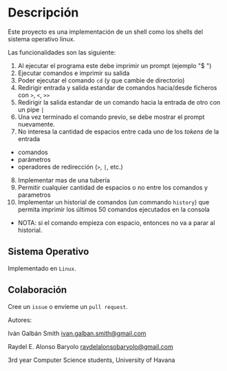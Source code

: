 Descripción
===========

Este proyecto es una implementación de un shell como los shells del sistema operativo linux.

Las funcionalidades son las siguiente:

1. Al ejecutar el programa este debe imprimir un prompt (ejemplo "$ ")
2. Ejecutar comandos e imprimir su salida
3. Poder ejecutar el comando `cd` (y que cambie de directorio)
4. Redirigir entrada y salida estandar de comandos hacia/desde ficheros con `>`, `<`, `>>`
5. Redirigir la salida estandar de un comando hacia la entrada de otro con un pipe `|`
6. Una vez terminado el comando previo, se debe mostrar el prompt nuevamente.
7. No interesa la cantidad de espacios entre cada uno de los *tokens* de la entrada
  * comandos
  * parámetros
  * operadores de redirección (`>`, `|`, etc.)

8. Implementar mas de una tubería
9. Permitir cualquier cantidad de espacios o no entre los comandos y parametros
10. Implementar un historial de comandos (un commando `history`) que permita imprimir los últimos 50 comandos ejecutados en la consola
  * NOTA: si el comando empieza con espacio, entonces no va a parar al historial.

Sistema Operativo
-----------------

Implementado en `Linux`.

Colaboración
------------

Cree un `issue` o envíeme un `pull request`.

Autores:

Iván Galbán Smith <ivan.galban.smith@gmail.com>

Raydel E. Alonso Baryolo <raydelalonsobaryolo@gmail.com>

3rd year Computer Science students, University of Havana

